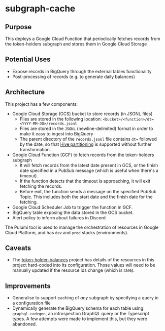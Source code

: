 # subgraph-cache

## Purpose

This deploys a Google Cloud Function that periodically fetches records from the token-holders subgraph and stores them in Google Cloud Storage

## Potential Uses

- Expose records in BigQuery through the external tables functionality
- Post-processing of records (e.g. to generate daily balances)

## Architecture

This project has a few components:

- Google Cloud Storage (GCS) bucket to store records (in JSONL files)
  - Files are stored in the following location: `<bucket>/<function>/dt=<YYYY-MM-DD>/records.jsonl`
  - Files are stored in the `JSONL` (newline-delimited) format in order to make it easy to ingest into BigQuery
  - The parent directory of the `records.jsonl` file contains `dt=` followed by the date, so that [Hive partitioning](https://cloud.google.com/bigquery/docs/hive-partitioned-queries-gcs#supported_data_layouts) is supported without further transformation.
- Google Cloud Function (GCF) to fetch records from the token-holders subgraph
  - It will fetch records from the latest date present in GCS, or the finish date specified in a PubSub message (which is useful when there's a timeout).
  - If the function detects that the timeout is approaching, it will exit fetching the records.
  - Before exit, the function sends a message on the specified PubSub Topic. This includes both the start date and the finish date for the fetching.
- Google Cloud Scheduler Job to trigger the function in GCF.
- BigQuery table exposing the data stored in the GCS bucket.
- Alert policy to inform about failures in Discord

The Pulumi tool is used to manage the orchestration of resources in Google Cloud Platform, and has `dev` and `prod` stacks (environments).

## Caveats

- The [token-holder-balances](https://github.com/OlympusDAO/token-holder-balances) project has details of the resources in this project hard-coded into its configuration. Those values will need to be manually updated if the resource ids change (which is rare).

## Improvements

- Generalise to support caching of _any_ subgraph by specifying a query in a configuration file
- Dynamically generate the BigQuery schema for each table using `graphql-codegen`, an introspection GraphQL query or the Typescript types. A few attempts were made to implement this, but they were abandoned.
